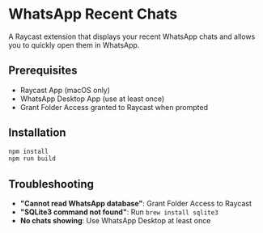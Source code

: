 # WhatsApp Recent Chats

A Raycast extension that displays your recent WhatsApp chats and allows you to quickly open them in WhatsApp.

## Prerequisites

- Raycast App (macOS only)
- WhatsApp Desktop App (use at least once)
- Grant Folder Access granted to Raycast when prompted

## Installation

```bash
npm install
npm run build
```


## Troubleshooting

- **"Cannot read WhatsApp database"**: Grant Folder Access to Raycast
- **"SQLite3 command not found"**: Run `brew install sqlite3`
- **No chats showing**: Use WhatsApp Desktop at least once